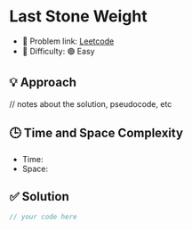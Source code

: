 # Last Stone Weight

- 🧩 Problem link: [Leetcode](https://leetcode.com/problemset/all/)
- 🚦 Difficulty: 🟢 Easy

## 💡 Approach
// notes about the solution, pseudocode, etc

## 🕒 Time and Space Complexity
- Time: 
- Space: 

## ✅ Solution

```cpp
// your code here
```
